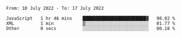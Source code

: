 <!--START_SECTION:waka-->

```text
From: 10 July 2022 - To: 17 July 2022

JavaScript   1 hr 46 mins    ████████████████████████▓   98.02 %
XML          1 min           ▒░░░░░░░░░░░░░░░░░░░░░░░░   01.77 %
Other        0 secs          ░░░░░░░░░░░░░░░░░░░░░░░░░   00.18 %
```

<!--END_SECTION:waka-->
